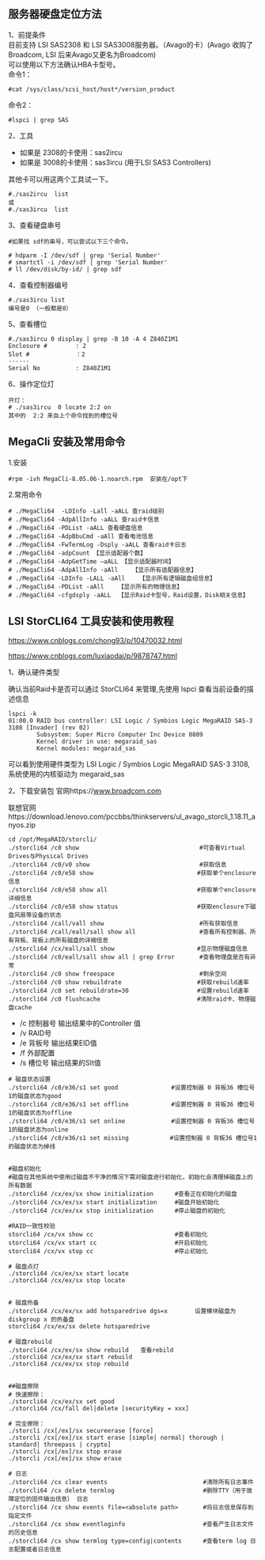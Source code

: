 服务器硬盘定位方法
---

1、前提条件  
目前支持 LSI SAS2308 和 LSI SAS3008服务器。（Avago的卡）(Avago 收购了Broadcom, LSI  后来Avago又更名为Broadcom)  
可以使用以下方法确认HBA卡型号。  
命令1：
```
#cat /sys/class/scsi_host/host*/version_product
```
命令2：
```
#lspci | grep SAS
```

2、工具  
- 如果是 2308的卡使用：sas2ircu
- 如果是 3008的卡使用：sas3ircu  (用于LSI SAS3 Controllers)

其他卡可以用这两个工具试一下。
```
#./sas2ircu  list
或
#./sas3ircu  list
```

3、查看硬盘串号  
```
#如果找 sdf的串号，可以尝试以下三个命令。

# hdparm -I /dev/sdf | grep 'Serial Number' 
# smartctl -i /dev/sdf | grep 'Serial Number'
# ll /dev/disk/by-id/ | grep sdf
```

4、查看控制器编号
```
#./sas3ircu list
编号是0 （一般都是0）
```

5、查看槽位
```
#./sas3ircu 0 display | grep -B 10 -A 4 Z840Z1M1
Enclosure #        : 2
Slot #             ：2
······
Serial No          : Z840Z1M1
```

6、操作定位灯
```
开灯：
# ./sas3ircu  0 locate 2:2 on
其中的  2:2 来自上个命令找到的槽位号
```


MegaCli 安装及常用命令
---
1.安装
```
#rpm -ivh MegaCli-8.05.06-1.noarch.rpm  安装在/opt下
```
2.常用命令
```
# ./MegaCli64  -LDInfo -Lall -aALL 查raid级别
# ./MegaCli64 -AdpAllInfo -aALL 查raid卡信息
# ./MegaCli64 -PDList -aALL 查看硬盘信息
# ./MegaCli64 -AdpBbuCmd -aAll 查看电池信息
# ./MegaCli64 -FwTermLog -Dsply -aALL 查看raid卡日志
# ./MegaCli64 -adpCount 【显示适配器个数】
# ./MegaCli64 -AdpGetTime –aALL 【显示适配器时间】
# ./MegaCli64 -AdpAllInfo -aAll    【显示所有适配器信息】
# ./MegaCli64 -LDInfo -LALL -aAll    【显示所有逻辑磁盘组信息】
# ./MegaCli64 -PDList -aAll    【显示所有的物理信息】
# ./MegaCli64 -cfgdsply -aALL  【显示Raid卡型号，Raid设置，Disk相关信息】
```

LSI StorCLI64 工具安装和使用教程
---

https://www.cnblogs.com/chong93/p/10470032.html

https://www.cnblogs.com/luxiaodai/p/9878747.html

1、确认硬件类型

确认当前Raid卡是否可以通过 StorCLI64 来管理,先使用 lspci 查看当前设备的描述信息
```
lspci -k
01:00.0 RAID bus controller: LSI Logic / Symbios Logic MegaRAID SAS-3 3108 [Invader] (rev 02)
        Subsystem: Super Micro Computer Inc Device 0809
        Kernel driver in use: megaraid_sas
        Kernel modules: megaraid_sas
```
可以看到使用硬件类型为 LSI Logic / Symbios Logic MegaRAID SAS-3 3108, 系统使用的内核驱动为 megaraid_sas

2、下载安装包
官网https://www.broadcom.com

联想官网https://download.lenovo.com/pccbbs/thinkservers/ul_avago_storcli_1.18.11_anyos.zip

```
cd /opt/MegaRAID/storcli/
./storcli64 /c0 show                                  #可查看Virtual Drives与Physical Drives
./storcli64 /c0/v0 show                               #获取信息
./storcli64 /c0/e58 show　                  　        #获取单个enclosure信息
./storcli64 /c0/e58 show all 　　                     #获取单个enclosure详细信息
./storcli64 /c0/e58 show status　　                   #获取enclosure下磁盘风扇等设备的状态
./storcli64 /call/vall show                           #所有获取信息
./storcli64 /call/eall/sall show all                  #查看所有控制器、所有背板、背板上的所有磁盘的详细信息
./storcli64 /cx/eall/sall show　　                    #显示物理磁盘信息
./storcli64 /c0/eall/sall show all | grep Error       #查看物理盘是否有异常
./storcli64 /c0 show freespace                        #剩余空间
./storcli64 /c0 show rebuildrate                  　　#获取rebuild速率
./storcli64 /c0 set rebuildrate=30　　                #设置rebuild速率
./storcli64 /c0 flushcache　　                        #清除raid卡、物理磁盘cache
```
- /c 控制器号 输出结果中的Controller 值
- /v  RAID号
- /e 背板号  输出结果EID值
- /f 外部配置
- /s 槽位号 输出结果的Slt值

```
# 磁盘状态设置
./storcli64 /c0/e36/s1 set good               #设置控制器 0 背板36 槽位号1的磁盘状态为good
./storcli64 /c0/e36/s1 set offline            #设置控制器 0 背板36 槽位号1的磁盘状态为offline
./storcli64 /c0/e36/s1 set online             #设置控制器 0 背板36 槽位号1的磁盘状态为online
./storcli64 /c0/e36/s1 set missing　　　　     #设置控制器 0 背板36 槽位号1的磁盘状态为掉线


#磁盘初始化
#磁盘在其他系统中使用过磁盘不干净的情况下需对磁盘进行初始化，初始化会清理掉磁盘上的所有数据
./storcli64 /cx/ex/sx show initialization      #查看正在初始化的磁盘
./storcli64 /cx/ex/sx start initialization     #磁盘开始初始化
./storcli64 /cx/ex/sx stop initialization      #停止磁盘的初始化

#RAID一致性校验
storcli64 /cx/vx show cc                       #查看初始化
storcli64 /cx/vx start cc                      #开启初始化
storcli64 /cx/vx stop cc                       #停止初始化

# 磁盘点灯
./storcli64 /cx/ex/sx start locate
./storcli64 /cx/ex/sx stop locate


# 磁盘热备
./storcli64 /cx/ex/sx add hotsparedrive dgs=x　      设置模块磁盘为diskgroup x 的热备盘
storcli64 /cx/ex/sx delete hotsparedrive
 
# 磁盘rebuild
./storcli64 /cx/ex/sx show rebuild　　查看rebild
./storcli64 /cx/ex/sx start rebuild
./storcli64 /cx/ex/sx stop rebuild


##磁盘擦除
# 快速擦除：
./storcli64 /cx/ex/sx set good
./storcli64 /cx/fall del|delete [securityKey = xxx]

# 完全擦除：
./storcli /cx[/ex]/sx secureerase [force]
./storcli /cx[/ex]/sx start erase [simple| normal| thorough | standard| threepass | crypto]
./storcli /cx[/ex]/sx stop erase
./storcli /cx[/ex]/sx show erase

# 日志
./storcli64 /cx clear events                           #清除所有日志事件
./storcli64 /cx delete termlog                         #删除TTY（用于故障定位的固件输出信息） 日志 
./storcli64 /cx show events file=<absolute path>       #将日志信息保存到指定文件 
./storcli64 /cx show eventloginfo                      #查看产生日志文件的历史信息  
./storcli64 /cx show termlog type=config|contents      #查看term log 日志配置或者日志信息 
```
   
